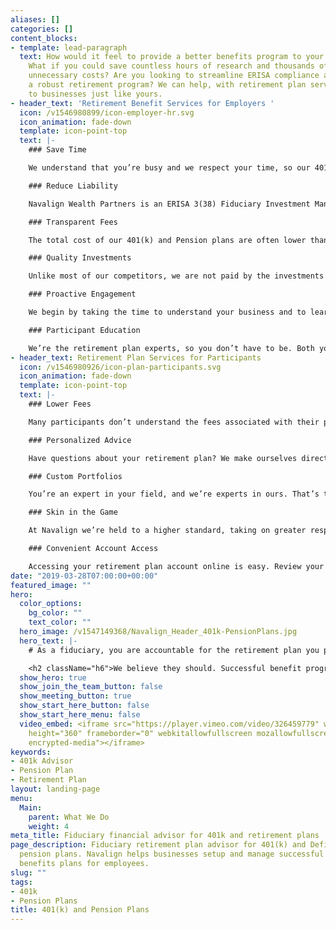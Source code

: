 ```yaml
---
aliases: []
categories: []
content_blocks:
- template: lead-paragraph
  text: How would it feel to provide a better benefits program to your valued employees?
    What if you could save countless hours of research and thousands of dollars in
    unnecessary costs? Are you looking to streamline ERISA compliance and implement
    a robust retirement program? We can help, with retirement plan services tailored
    to businesses just like yours.
- header_text: 'Retirement Benefit Services for Employers '
  icon: /v1546980899/icon-employer-hr.svg
  icon_animation: fade-down
  template: icon-point-top
  text: |-
    ### Save Time

    We understand that you’re busy and we respect your time, so our 401(k) and Pension plan services are designed to allow us to do more of the heavy lifting for you. You’ll notice this right away as we guide you through the implementation process, assisting with plan design and helping participants setup their accounts.

    ### Reduce Liability

    Navalign Wealth Partners is an ERISA 3(38) Fiduciary Investment Manager. This means we share in your liability to act in the best interest of retirement plan participants. We’ll help you stay compliant by managing plan investments and adhering to a central fiduciary process.

    ### Transparent Fees

    The total cost of our 401(k) and Pension plans are often lower than our competitors. We do this by providing open architecture retirement programs, eliminating unnecessary and hidden fees in the process. Our independent approach enables us to provide access to many different retirement plan providers, finding the best fit for your situation.

    ### Quality Investments

    Unlike most of our competitors, we are not paid by the investments or companies we recommend. Instead, plan participants pay a transparent fee and we select the most appropriate, low-cost investments for your plan. That’s one of the ways we stay aligned with our clients. We can also create custom model portfolios for participants at no additional cost.

    ### Proactive Engagement

    We begin by taking the time to understand your business and to learn why you’re implementing a retirement plan in the first place. Whether it’s to maximize tax savings or attract and retain key employees, we make sure you get the most value from your plan and that you and your employees are meaningfully engaged.

    ### Participant Education

    We’re the retirement plan experts, so you don’t have to be. Both you and your employees have direct access to our experienced retirement advisors through regularly scheduled meetings. And when your employees have questions, they can contact us directly and speak to someone they know by phone or email, not a stranger in a call center.
- header_text: Retirement Plan Services for Participants
  icon: /v1546980926/icon-plan-participants.svg
  icon_animation: fade-down
  template: icon-point-top
  text: |-
    ### Lower Fees

    Many participants don’t understand the fees associated with their plans; in fact many believe their plans are “free”. Unlike most of our competitors, we are not paid according to the investments we recommend. This allows us to use a variety of low-cost investment options that directly impact your retirement account performance over time.

    ### Personalized Advice

    Have questions about your retirement plan? We make ourselves directly available through on-site visits, phone calls and email. Our advice goes well beyond simply explaining the details of your retirement plan. We can help you choose investments for your retirement account that make sense and answer other important personal financial questions about saving for your child’s college education, setting up your estate plan or whatever else might be on your mind.

    ### Custom Portfolios

    You’re an expert in your field, and we’re experts in ours. That’s the basis of a very effective relationship. Over the years we’ve found that many retirement plan participants are overwhelmed by the choices in their 401(k) and Pension plans. With Navalign Wealth Partners, you have access to customized model portfolios managed by our in-house team of investment experts. We can even help you determine which investments best fit your goals and risk tolerance.

    ### Skin in the Game

    At Navalign we’re held to a higher standard, taking on greater responsibility providing advice on your retirement plan. In fact, we’re fiduciaries, which means we are required to always put your interests ahead of our own. We’re here to help, and you can rest assured any advice we provide is because we believe it’s best for you.

    ### Convenient Account Access

    Accessing your retirement plan account online is easy. Review your balances, account history and make changes to investments and other important details. If you prefer, you can also receive and change information by phone, fax or mail. As always, if you have questions we welcome you to contact our team of retirement plan experts to speak with somebody directly, that knows you and your retirement plan.
date: "2019-03-28T07:00:00+00:00"
featured_image: ""
hero:
  color_options:
    bg_color: ""
    text_color: ""
  hero_image: /v1547149368/Navalign_Header_401k-PensionPlans.jpg
  hero_text: |-
    # As a fiduciary, you are accountable for the retirement plan you provide to employees. That’s a serious responsibility. So shouldn’t the advisors you trust with your retirement plan be a fiduciary too?

    <h2 className="h6">We believe they should. Successful benefit programs are designed to align with business goals and provide incentives for owners and employees. Our team of fiduciary retirement plan experts can help you provide the right type of retirement plan for your business, saving you time and money.</h2>
  show_hero: true
  show_join_the_team_button: false
  show_meeting_button: true
  show_start_here_button: false
  show_start_here_menu: false
  video_embed: <iframe src="https://player.vimeo.com/video/326459779" width="640"
    height="360" frameborder="0" webkitallowfullscreen mozallowfullscreen allowfullscreen  allow="autoplay;
    encrypted-media"></iframe>
keywords:
- 401k Advisor
- Pension Plan
- Retirement Plan
layout: landing-page
menu:
  Main:
    parent: What We Do
    weight: 4
meta_title: Fiduciary financial advisor for 401k and retirement plans | Navalign
page_description: Fiduciary retirement plan advisor for 401(k) and Defined Benefit
  pension plans. Navalign helps businesses setup and manage successful retirement
  benefits plans for employees.
slug: ""
tags:
- 401k
- Pension Plans
title: 401(k) and Pension Plans
---
```

